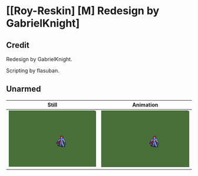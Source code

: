 # [\[Roy-Reskin\] \[M\] Redesign by GabrielKnight]

## Credit

Redesign by GabrielKnight. 

Scripting by flasuban.

## Unarmed

| Still | Animation |
| :---: | :-------: |
| ![Unarmed still](./Unarmed_000.png) | ![Unarmed animation](./Unarmed.gif) |
